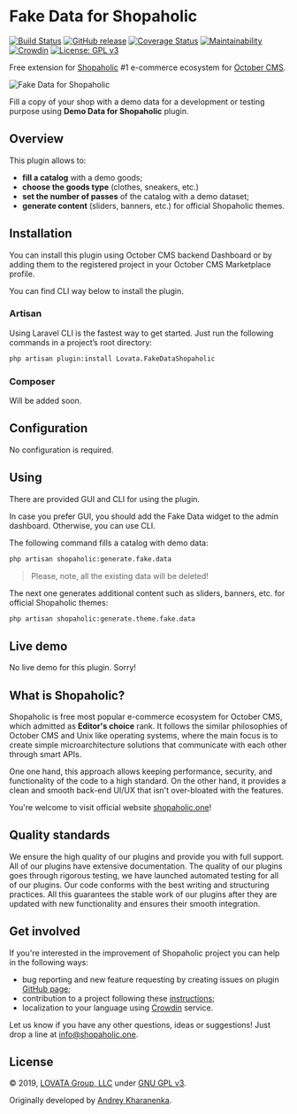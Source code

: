 # Fake Data for Shopaholic

[![Build Status](https://travis-ci.org/oc-shopaholic/oc-fake-data-shopaholic-plugin.svg?branch=master)](https://travis-ci.org/oc-shopaholic/oc-fake-data-shopaholic-plugin) [![GitHub release](https://img.shields.io/github/release/oc-shopaholic/oc-fake-data-shopaholic-plugin)](https://github.com/oc-shopaholic/oc-vk-goods-shopaholic-plugin) [![Coverage Status](https://coveralls.io/repos/github/oc-shopaholic/oc-fake-data-shopaholic-plugin/badge.svg?branch=master)](https://coveralls.io/github/oc-shopaholic/oc-vk-goods-shopaholic-plugin?branch=master) [![Maintainability](https://api.codeclimate.com/v1/badges/9b49b9523b9976ad161f/maintainability)](https://codeclimate.com/github/oc-shopaholic/oc-vk-goods-shopaholic-plugin/maintainability) [![Crowdin](https://badges.crowdin.net/oc-fake-data-for-shopaholic/localized.svg)](https://crowdin.com/project/oc-fake-data-for-shopaholic) [![License: GPL v3](https://img.shields.io/badge/License-GPL%20v3-blue.svg)](https://www.gnu.org/licenses/gpl-3.0)

Free extension for [Shopaholic](https://github.com/oc-shopaholic/oc-shopaholic-plugin) #1 e-commerce ecosystem for [October CMS](https://octobercms.com).

![Fake Data for Shopaholic](assets/identity/banner-837×348.png)

Fill a copy of your shop with a demo data for a development or testing purpose using **Demo Data for Shopaholic** plugin.

## Overview

This plugin allows to:

* **fill a catalog** with a demo goods;
* **choose the goods type** (clothes, sneakers, etc.)
* **set the number of passes** of the catalog with a demo dataset;
* **generate content** (sliders, banners, etc.) for official Shopaholic themes.

## Installation

You can install this plugin using October CMS backend Dashboard or by adding them to the registered project in your October CMS Marketplace profile.

You can find CLI way below to install the plugin.

### Artisan

Using Laravel CLI is the fastest way to get started. Just run the following commands in a project’s root directory:

```bash
php artisan plugin:install Lovata.FakeDataShopaholic
```

### Composer

Will be added soon.

## Configuration

No configuration is required.

## Using

There are provided GUI and CLI for using the plugin.

In case you prefer GUI, you should add the Fake Data widget to the admin dashboard. Otherwise, you can use CLI.

The following command fills a catalog with demo data:

```bash
php artisan shopaholic:generate.fake.data
```
>Please, note, all the existing data will be deleted!

The next one generates additional content such as sliders, banners, etc. for official Shopaholic themes:

```bash
php artisan shopaholic:generate.theme.fake.data
```

## Live demo

No live demo for this plugin. Sorry!

## What is Shopaholic?

Shopaholic is free most popular e-commerce ecosystem for October CMS, which admitted as **Editor's choice** rank.
It follows the similar philosophies of October CMS and Unix like operating systems, where the main focus is to create simple microarchitecture solutions that communicate with each other through smart APIs.

One one hand, this approach allows keeping performance, security, and functionality of the code to a high standard.
On the other hand, it provides a clean and smooth back-end UI/UX that isn't over-bloated with the features.

You're welcome to visit official website [shopaholic.one](shopaholic.one)! 

## Quality standards

We ensure the high quality of our plugins and provide you with full support. All of our plugins have extensive documentation. The quality of our plugins goes through rigorous testing, we have launched automated testing for all of our plugins.
Our code conforms with the best writing and structuring practices.
All this guarantees the stable work of our plugins after they are updated with new functionality and ensures their smooth integration.

## Get involved

If you're interested in the improvement of Shopaholic project you can help in the following ways:
* bug reporting and new feature requesting by creating issues on plugin [GitHub page](https://github.com/oc-shopaholic/oc-fake-data-shopaholic-plugin/issues);
* contribution to a project following these [instructions](https://github.com/oc-shopaholic/oc-fake-data-shopaholic-plugin/master/CONTRIBUTING.md);
* localization to your language using [Crowdin](https://crowdin.com/project/oc-fake-data-for-shopaholic) service.

Let us know if you have any other questions, ideas or suggestions! Just drop a line at [info@shopaholic.one](mailto:info@shopaholic.one).

## License

© 2019, [LOVATA Group, LLC](https://github.com/lovata) under [GNU GPL v3](https://opensource.org/licenses/GPL-3.0).

Originally developed by [Andrey Kharanenka](https://github.com/kharanenka).
